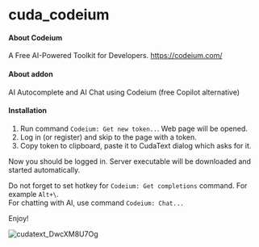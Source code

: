 # cuda_codeium

#### About Codeium

A Free AI-Powered Toolkit for Developers. https://codeium.com/  

#### About addon

AI Autocomplete and AI Chat using Codeium (free Copilot alternative)

#### Installation

1. Run command `Codeium: Get new token..`. Web page will be opened.
2. Log in (or register) and skip to the page with a token.
3. Copy token to clipboard, paste it to CudaText dialog which asks for it.

Now you should be logged in. Server executable will be downloaded and started automatically.

Do not forget to set hotkey for `Codeium: Get completions` command. For example `Alt+\`.  
For chatting with AI, use command `Codeium: Chat...`

Enjoy!

![cudatext_DwcXM8U7Og](https://github.com/veksha/cuda_codeium/assets/275333/83f42674-709b-43a3-a2cb-83a909c1014e)

